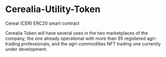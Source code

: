 # Cerealia-Utility-Token
Cereal (CER) ERC20 smart contract

Cerealia Token will have several uses in the two marketplaces of the company, the one already operational with more than 95 registered agri-trading professionals, and the agri-commodities NFT trading one currently under development. 

